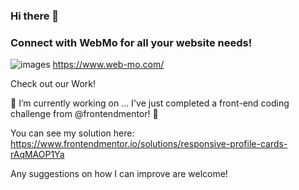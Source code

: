 ### Hi there 👋

### Connect with WebMo for all your website needs!
![images](https://github.com/devjclosterman2023/devjclosterman2023/assets/138734716/ff64e035-faa6-43c0-8844-c95c7b6e715c)
https://www.web-mo.com/

Check out our Work!


🔭 I’m currently working on ...
I've just completed a front-end coding challenge from @frontendmentor! 🎉

You can see my solution here: https://www.frontendmentor.io/solutions/responsive-profile-cards-rAqMAOP1Ya

Any suggestions on how I can improve are welcome!
<!--
**devjclosterman2023/devjclosterman2023** is a ✨ _special_ ✨ repository because its `README.md` (this file) appears on your GitHub profile.

Here are some ideas to get you started:

- 🔭 I’m currently working on ...
- 🌱 I’m currently learning ...
- 👯 I’m looking to collaborate on ...
- 🤔 I’m looking for help with ...
- 💬 Ask me about ...
- 📫 How to reach me: ...
- 😄 Pronouns: ...
- ⚡ Fun fact: ...
-->
